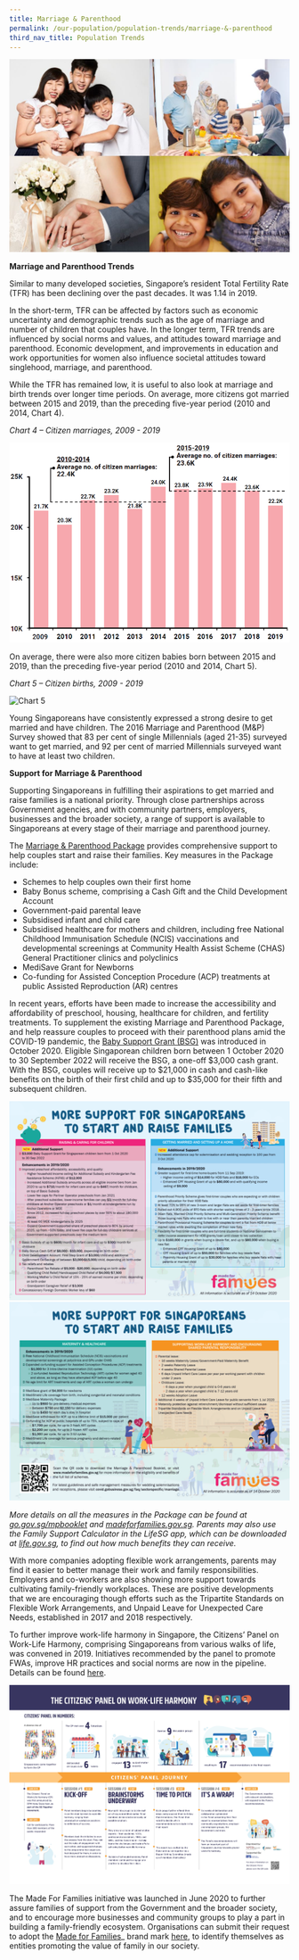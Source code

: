```yaml
---
title: Marriage & Parenthood
permalink: /our-population/population-trends/marriage-&-parenthood
third_nav_title: Population Trends
---
```


![Family collage](/images/stock-image-19.JPG)

**Marriage and Parenthood Trends**

Similar to many developed societies, Singapore’s resident Total Fertility Rate (TFR) has been declining over the past decades. It was 1.14 in 2019.

In the short-term, TFR can be affected by factors such as economic uncertainty and demographic trends such as the age of marriage and number of children that couples have. In the longer term, TFR trends are influenced by social norms and values, and attitudes toward marriage and parenthood. Economic development, and improvements in education and work opportunities for women also influence societal attitudes toward singlehood, marriage, and parenthood.

While the TFR has remained low, it is useful to also look at marriage and birth trends over longer time periods. On average, more citizens got married between 2015 and 2019, than the preceding five-year period (2010 and 2014, Chart 4).

*Chart 4 – Citizen marriages, 2009 - 2019*

![Chart 4](/images/chart-4-citizen-marriages.PNG)

On average, there were also more citizen babies born between 2015 and 2019, than the preceding five-year period (2010 and 2014, Chart 5).

*Chart 5 – Citizen births, 2009 - 2019*

![Chart 5](/images/chart-4-citizen-births.PNG)

Young Singaporeans have consistently expressed a strong desire to get married and have children. The 2016 Marriage and Parenthood (M&P) Survey showed that 83 per cent of single Millennials (aged 21-35) surveyed want to get married, and 92 per cent of married Millennials surveyed want to have at least two children.

**Support for Marriage & Parenthood**

Supporting Singaporeans in fulfilling their aspirations to get married and raise families is a national priority. Through close partnerships across Government agencies, and with community partners, employers, businesses and the broader society, a range of support is available to Singaporeans at every stage of their marriage and parenthood journey.

The [Marriage & Parenthood Package](https://www.go.gov.sg/mpbooklet) provides comprehensive support to help couples start and raise their families. Key measures in the Package include: 

* Schemes to help couples own their first home  
* Baby Bonus scheme, comprising a Cash Gift and the Child Development Account  
* Government-paid parental leave  
* Subsidised infant and child care  
* Subsidised healthcare for mothers and children, including free National Childhood Immunisation Schedule (NCIS) vaccinations and developmental screenings at Community Health Assist Scheme (CHAS) General Practitioner clinics and polyclinics  
* MediSave Grant for Newborns  
* Co-funding for Assisted Conception Procedure (ACP) treatments at public Assisted Reproduction (AR) centres  

In recent years, efforts have been made to increase the accessibility and affordability of preschool, housing, healthcare for children, and fertility treatments. To supplement the existing Marriage and Parenthood Package, and help reassure couples to proceed with their parenthood plans amid the COVID-19 pandemic, the [Baby Support Grant (BSG)](https://www.go.gov.sg/baby-support-grant) was introduced in October 2020. Eligible Singaporean children born between 1 October 2020 to 30 September 2022 will receive the BSG, a one-off $3,000 cash grant. With the BSG, couples will receive up to $21,000 in cash and cash-like benefits on the birth of their first child and up to $35,000 for their fifth and subsequent children. 

![Comprehensive infographic](/images/comprehensive-infographic-1.png)
![Comprehensive infographic page 2](/images/comprehensive-infographic-2.png)
 
_More details on all the measures in the Package can be found at [go.gov.sg/mpbooklet](https://www.go.gov.sg/mpbooklet) and [madeforfamilies.gov.sg](https://www.madeforfamilies.gov.sg). Parents may also use the Family Support Calculator in the LifeSG app, which can be downloaded at [life.gov.sg](https://www.tech.gov.sg/products-and-services/lifesg/), to find out how much benefits they can receive._

With more companies adopting flexible work arrangements, parents may find it easier to better manage their work and family responsibilities. Employers and co-workers are also showing more support towards cultivating family-friendly workplaces. These are positive developments that we are encouraging though efforts such as the Tripartite Standards on Flexible Work Arrangements, and Unpaid Leave for Unexpected Care Needs, established in 2017 and 2018 respectively.

To further improve work-life harmony in Singapore, the Citizens’ Panel on Work-Life Harmony, comprising Singaporeans from various walks of life, was convened in 2019. Initiatives recommended by the panel to promote FWAs, improve HR practices and social norms are now in the pipeline. Details can be found [here](https://www.ideas.gov.sg/public/CitizensPanel_WorkLifeHarmony). 

![Citizens' Panel infographic](/images/CP-2019-infographic.jpg)

The Made For Families initiative was launched in June 2020 to further assure families of support from the Government and the broader society, and to encourage more businesses and community groups to play a part in building a family-friendly ecosystem. Organisations can submit their request to adopt the [Made for Families](https://www.go.gov.sg/madeforfamilies)_ brand mark [here](https://www.madeforfamilies.gov.sg/MadeForFamilies), to identify themselves as entities promoting the value of family in our society.

